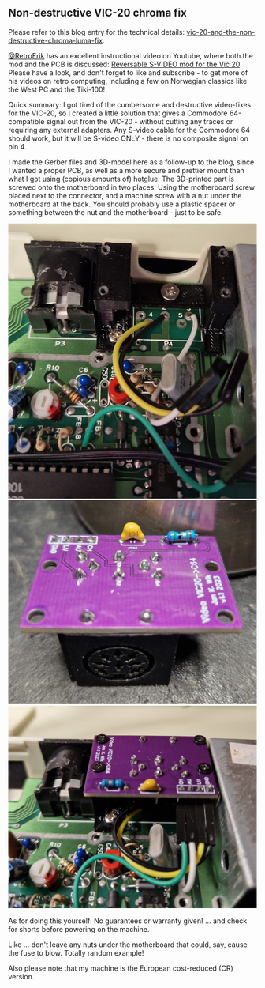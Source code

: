 ## Non-destructive VIC-20 chroma fix

Please refer to this blog entry for the technical details: [vic-20-and-the-non-destructive-chroma-luma-fix](https://rogne-wik.no/blog/vic-20-and-the-non-destructive-chroma-luma-fix).

[@RetroErik](https://www.youtube.com/@RetroErik) has an excellent instructional video on Youtube, where both the mod and the PCB is discussed: [Reversable S-VIDEO mod for the Vic 20](https://www.youtube.com/watch?v=3Ufq4I-u61s). Please have a look, and don't forget to like and subscribe - to get more of his videos on retro computing, including a few on Norwegian classics like the West PC and the Tiki-100!

Quick summary: I got tired of the cumbersome and destructive video-fixes for the VIC-20, so I created a little solution that gives a Commodore 64-compatible signal out from the VIC-20 - without cutting any traces or requiring any external adapters. Any S-video cable for the Commodore 64 should work, but it will be S-video ONLY - there is no composite signal on pin 4.

I made the Gerber files and 3D-model here as a follow-up to the blog, since I wanted a proper PCB, as well as a more secure and prettier mount than what I got using (copious amounts of) hotglue. The 3D-printed part is screwed onto the motherboard in two places: Using the motherboard screw placed next to the connector, and a machine screw with a nut under the motherboard at the back. You should probably use a plastic spacer or something between the nut and the motherboard - just to be safe. 

![3D-printed mount](https://github.com/jankwik/vic-20-chroma-fix/blob/main/mount.jpg?raw=true)
![3D-printed mount](https://github.com/jankwik/vic-20-chroma-fix/blob/main/assembled.jpg?raw=true)
![3D-printed mount](https://github.com/jankwik/vic-20-chroma-fix/blob/main/in_situ.jpg?raw=true)

As for doing this yourself: No guarantees or warranty given! ... and check for shorts before powering on the machine. 

Like ... don't leave any nuts under the motherboard that could, say, cause the fuse to blow. Totally random example!

Also please note that my machine is the European cost-reduced (CR) version.